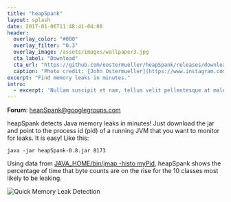 ```yaml
---
title: "heapSpank"
layout: splash
date: 2017-01-06T11:48:41-04:00
header:
  overlay_color: "#000"
  overlay_filter: "0.3"
  overlay_image: /assets/images/wallpaper3.jpg
  cta_label: "Download"
  cta_url: "https://github.com/eostermueller/heapSpank/releases/download/v0.8/heapSpank-0.8.jar"
  caption: "Photo credit: [John Ostermueller](https://www.instagram.com/ostermuellerj/)"
excerpt: "Find memory leaks in minutes."
intro: 
  - excerpt: 'Nullam suscipit et nam, tellus velit pellentesque at malesuada, enim eaque. Quis nulla, netus tempor in diam gravida tincidunt, *proin faucibus* voluptate felis id sollicitudin. Centered with `type="center"`'
---
```


**Forum**: [heapSpank@googlegroups.com](mailto:heapSpank@googlegroups.com)

heapSpank detects Java memory leaks in minutes!  Just download the jar and point to the process id (pid) of a running JVM that you want to monitor for leaks.  It is easy! Like this:

    java -jar heapSpank-0.8.jar 8173

Using data from [JAVA_HOME/bin/jmap -histo myPid](https://docs.oracle.com/javase/8/docs/technotes/guides/troubleshoot/tooldescr014.html#BABJIIHH), heapSpank shows the percentage of time that byte counts are on the rise for the 10 classes most likely to be leaking.

![Quick Memory Leak Detection](http://g.recordit.co/IiBoJS6vkk.gif)
